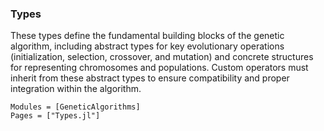 ### Types

These types define the fundamental building blocks of the genetic algorithm, including abstract types for key evolutionary operations (initialization, selection, crossover, and mutation) and concrete structures for representing chromosomes and populations. Custom operators must inherit from these abstract types to ensure compatibility and proper integration within the algorithm.

```@autodocs
Modules = [GeneticAlgorithms]
Pages = ["Types.jl"]
```